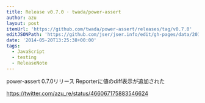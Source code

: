 ```yaml
---
title: Release v0.7.0 · twada/power-assert
author: azu
layout: post
itemUrl: 'https://github.com/twada/power-assert/releases/tag/v0.7.0'
editJSONPath: 'https://github.com/jser/jser.info/edit/gh-pages/data/2014/05/index.json'
date: '2014-05-20T13:25:38+00:00'
tags:
  - JavaScript
  - testing
  - ReleaseNote
---
```

power-assert 0.7.0リリース
Reporterに値のdiff表示が追加された

https://twitter.com/azu_re/status/466067175883546624
